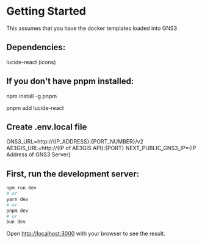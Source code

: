# Getting Started

This assumes that you have the docker templates loaded into GNS3

## Dependencies:

lucide-react (icons)

## If you don't have pnpm installed:

npm install -g pnpm

pnpm add lucide-react

## Create .env.local file

GNS3_URL=http://{IP_ADDRESS}:{PORT_NUMBER}/v2
AE3GIS_URL=http://{IP of AE3GIS API}:{PORT}
NEXT_PUBLIC_GNS3_IP={IP Address of GNS3 Server}

## First, run the development server:

```bash
npm run dev
# or
yarn dev
# or
pnpm dev
# or
bun dev
```

Open [http://localhost:3000](http://localhost:3000) with your browser to see the result.
